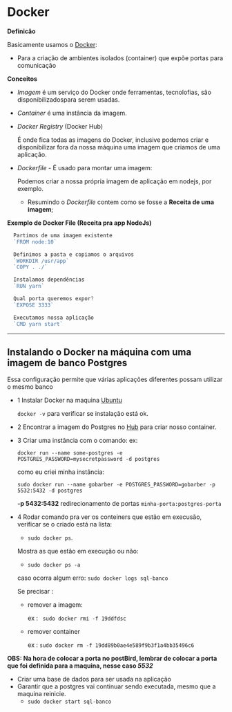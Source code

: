 
# Docker
**Definicão**

Basicamente usamos o [Docker](https://www.docker.com):
- Para a criação de ambientes isolados (container) que expõe portas para comunicação

**Conceitos**
- *Imagem* é um serviço do Docker onde ferramentas, tecnolofias, são disponibilizadospara serem usadas.

- *Container* é uma instância da imagem.

- *Docker Registry* (Docker Hub)

  É onde fica todas as imagens do Docker, inclusive podemos criar e disponibilizar fora da nossa máquina uma imagem que criamos de uma aplicação.

- *Dockerfile* - É usado para montar uma imagem:

  Podemos criar a nossa própria imagem de aplicação  em nodejs, por exemplo.
  - Resumindo o *Dockerfile* contem como se fosse a **Receita de uma imagem**;

**Exemplo de Docker File (Receita pra app NodeJs)**

  ```js
    Partimos de uma imagem existente
    `FROM node:10`

    Definimos a pasta e copiamos o arquivos
    `WORKDIR /usr/app`
    `COPY . ./`

    Instalamos dependências
    `RUN yarn`

    Qual porta queremos expor?
    `EXPOSE 3333`

    Executamos nossa aplicação
    `CMD yarn start`
  ```
---
## Instalando o Docker na máquina com uma imagem de banco Postgres
Essa configuração permite que várias aplicações diferentes possam utilizar o mesmo banco
- 1 Instalar Docker na maquina [Ubuntu](https://docs.docker.com/install/linux/docker-ce/ubuntu/)

  `docker -v` para verificar se instalação está ok.

- 2 Encontrar a imagem do Postgres no [Hub](https://hub.docker.com/_/postgres) para criar nosso container.
- 3 Criar uma instância com o comando:
  ex:

  `docker run --name some-postgres -e POSTGRES_PASSWORD=mysecretpassword -d postgres`

  como eu criei minha instância:

  `sudo docker run --name gobarber -e POSTGRES_PASSWORD=gobarber -p 5532:5432 -d postgres`

  **-p 5432:5432** redirecionamento de portas `minha-porta:postgres-porta`

- 4 Rodar comando pra ver os conteiners que estão em execusão, verificar se o criado está na lista:

  - `sudo docker ps`.

  Mostra as que estão em execução ou não:

  - `sudo docker ps -a`

  caso ocorra algum erro:
  `sudo docker logs sql-banco`

  Se precisar :
  - remover a imagem:

    ex : ` sudo docker rmi -f 19ddfdsc`

  - remover container

    ex : `sudo docker rm -f 19dd89b0ae4e589f9b3f1a4bb35496c6`

**OBS: Na hora de colocar a porta no postBird, lembrar de colocar a porta que foi definida para a maquina, nesse caso _5532_**
- Criar uma base de dados para ser usada na aplicação
- Garantir que a postgres vai continuar sendo executada, mesmo que a maquina reinicie.
  - `sudo docker start sql-banco`
